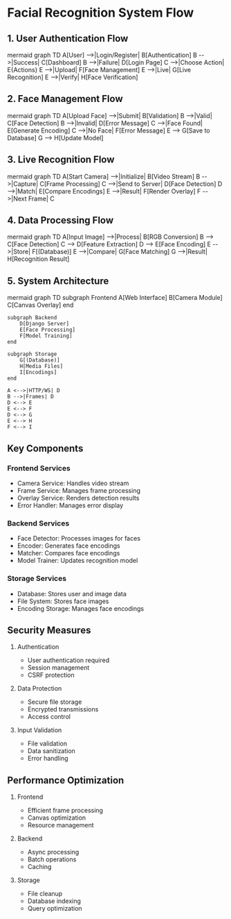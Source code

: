 # Facial Recognition System Flow

## 1. User Authentication Flow
  mermaid
graph TD
    A[User] -->|Login/Register| B[Authentication]
    B -->|Success| C[Dashboard]
    B -->|Failure| D[Login Page]
    C -->|Choose Action| E{Actions}
    E -->|Upload| F[Face Management]
    E -->|Live| G[Live Recognition]
    E -->|Verify| H[Face Verification]
  

## 2. Face Management Flow
  mermaid
graph TD
    A[Upload Face] -->|Submit| B[Validation]
    B -->|Valid| C[Face Detection]
    B -->|Invalid| D[Error Message]
    C -->|Face Found| E[Generate Encoding]
    C -->|No Face| F[Error Message]
    E --> G[Save to Database]
    G --> H[Update Model]
  

## 3. Live Recognition Flow
  mermaid
graph TD
    A[Start Camera] -->|Initialize| B[Video Stream]
    B -->|Capture| C[Frame Processing]
    C -->|Send to Server| D[Face Detection]
    D -->|Match| E[Compare Encodings]
    E -->|Result| F[Render Overlay]
    F -->|Next Frame| C
  

## 4. Data Processing Flow
  mermaid
graph TD
    A[Input Image] -->|Process| B[RGB Conversion]
    B --> C[Face Detection]
    C --> D[Feature Extraction]
    D --> E[Face Encoding]
    E -->|Store| F[(Database)]
    E -->|Compare| G[Face Matching]
    G -->|Result| H[Recognition Result]
  

## 5. System Architecture
  mermaid
graph TD
    subgraph Frontend
        A[Web Interface]
        B[Camera Module]
        C[Canvas Overlay]
    end
    
    subgraph Backend
        D[Django Server]
        E[Face Processing]
        F[Model Training]
    end
    
    subgraph Storage
        G[(Database)]
        H[Media Files]
        I[Encodings]
    end
    
    A <-->|HTTP/WS| D
    B -->|Frames| D
    D <--> E
    E <--> F
    D <--> G
    E <--> H
    F <--> I
  

## Key Components

### Frontend Services
- Camera Service: Handles video stream
- Frame Service: Manages frame processing
- Overlay Service: Renders detection results
- Error Handler: Manages error display

### Backend Services
- Face Detector: Processes images for faces
- Encoder: Generates face encodings
- Matcher: Compares face encodings
- Model Trainer: Updates recognition model

### Storage Services
- Database: Stores user and image data
- File System: Stores face images
- Encoding Storage: Manages face encodings

## Security Measures

1. Authentication
   - User authentication required
   - Session management
   - CSRF protection

2. Data Protection
   - Secure file storage
   - Encrypted transmissions
   - Access control

3. Input Validation
   - File validation
   - Data sanitization
   - Error handling

## Performance Optimization

1. Frontend
   - Efficient frame processing
   - Canvas optimization
   - Resource management

2. Backend
   - Async processing
   - Batch operations
   - Caching

3. Storage
   - File cleanup
   - Database indexing
   - Query optimization